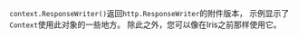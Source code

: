 `context.ResponseWriter()`返回`http.ResponseWriter`的附件版本，
示例显示了`Context`使用此对象的一些地方。 除此之外，您可以像在Iris之前那样使用它。